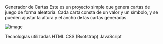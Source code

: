 Generador de Cartas
Este es un proyecto simple que genera cartas de juego de forma aleatoria. Cada carta consta de un valor y un símbolo, y se pueden ajustar la altura y el ancho de las cartas generadas.

![image](https://github.com/Toni369-vs/GeneradordeCartas/assets/125910370/65677ef1-15a5-4710-a541-e552cd331a54)


Tecnologías utilizadas
HTML
CSS (Bootstrap)
JavaScript
